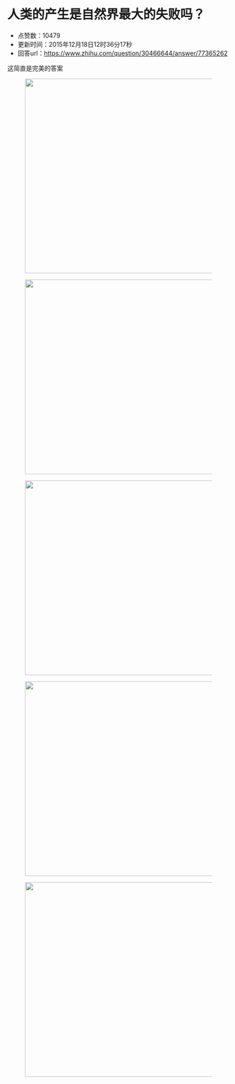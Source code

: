 # 人类的产生是自然界最大的失败吗？
- 点赞数：10479
- 更新时间：2015年12月18日12时36分17秒
- 回答url：https://www.zhihu.com/question/30466644/answer/77365262
<body>
 <p data-pid="A_TmCu0t">这简直是完美的答案</p>
 <figure>
  <img data-rawwidth="440" data-rawheight="3510" src="https://picx.zhimg.com/50/945ffb6db86c8762b1e1a8f275385ae4_720w.jpg?source=1940ef5c" data-original-token="945ffb6db86c8762b1e1a8f275385ae4" class="origin_image zh-lightbox-thumb" width="440" data-original="https://picx.zhimg.com/945ffb6db86c8762b1e1a8f275385ae4_r.jpg?source=1940ef5c">
 </figure>
 <figure>
  <img data-rawwidth="440" data-rawheight="3474" src="https://pic1.zhimg.com/50/862f1743f3805b8fce13e36d1f4ecc80_720w.jpg?source=1940ef5c" data-original-token="862f1743f3805b8fce13e36d1f4ecc80" class="origin_image zh-lightbox-thumb" width="440" data-original="https://pica.zhimg.com/862f1743f3805b8fce13e36d1f4ecc80_r.jpg?source=1940ef5c">
 </figure>
 <figure>
  <img data-rawwidth="440" data-rawheight="3375" src="https://pic1.zhimg.com/50/e7b3996e39b006fe35a16757b79b7964_720w.jpg?source=1940ef5c" data-original-token="e7b3996e39b006fe35a16757b79b7964" class="origin_image zh-lightbox-thumb" width="440" data-original="https://pica.zhimg.com/e7b3996e39b006fe35a16757b79b7964_r.jpg?source=1940ef5c">
 </figure>
 <figure>
  <img data-rawwidth="440" data-rawheight="3453" src="https://picx.zhimg.com/50/69df3cb67faf3751ba863dd7ed92fe48_720w.jpg?source=1940ef5c" data-original-token="69df3cb67faf3751ba863dd7ed92fe48" class="origin_image zh-lightbox-thumb" width="440" data-original="https://picx.zhimg.com/69df3cb67faf3751ba863dd7ed92fe48_r.jpg?source=1940ef5c">
 </figure>
 <figure>
  <img data-rawwidth="440" data-rawheight="3585" src="https://pic1.zhimg.com/50/82005da300250bac7732df8483d41525_720w.jpg?source=1940ef5c" data-original-token="82005da300250bac7732df8483d41525" class="origin_image zh-lightbox-thumb" width="440" data-original="https://pic1.zhimg.com/82005da300250bac7732df8483d41525_r.jpg?source=1940ef5c">
 </figure>
</body>